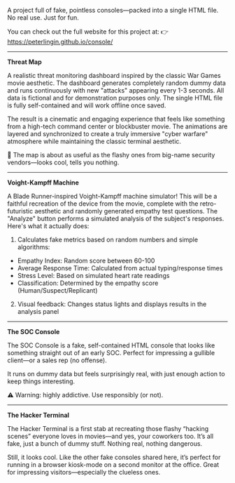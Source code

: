 A project full of fake, pointless consoles—packed into a single HTML file. No real use. Just for fun.

You can check out the full website for this project at:
👉 https://peterlingin.github.io/console/

---

**Threat Map**

A realistic threat monitoring dashboard inspired by the classic War Games movie aesthetic. The dashboard generates completely random dummy data and runs continuously with new "attacks" appearing every 1-3 seconds. All data is fictional and for demonstration purposes only. The single HTML file is fully self-contained and will work offline once saved.

The result is a cinematic and engaging experience that feels like something from a high-tech command center or blockbuster movie. The animations are layered and synchronized to create a truly immersive "cyber warfare" atmosphere while maintaining the classic terminal aesthetic.

🥶 The map is about as useful as the flashy ones from big-name security vendors—looks cool, tells you nothing.

---

**Voight-Kampff Machine**

A Blade Runner-inspired Voight-Kampff machine simulator! This will be a faithful recreation of the device from the movie, complete with the retro-futuristic aesthetic and randomly generated empathy test questions. The "Analyze" button performs a simulated analysis of the subject's responses. Here's what it actually does:
1. Calculates fake metrics based on random numbers and simple algorithms:
- Empathy Index: Random score between 60-100
- Average Response Time: Calculated from actual typing/response times
- Stress Level: Based on simulated heart rate readings
- Classification: Determined by the empathy score (Human/Suspect/Replicant)

2. Visual feedback: Changes status lights and displays results in the analysis panel

---

**The SOC Console**

The SOC Console is a fake, self-contained HTML console that looks like something straight out of an early SOC. Perfect for impressing a gullible client—or a sales rep (no offense).

It runs on dummy data but feels surprisingly real, with just enough action to keep things interesting.

⚠️ Warning: highly addictive. Use responsibly (or not).

---

**The Hacker Terminal**

The Hacker Terminal is a first stab at recreating those flashy “hacking scenes” everyone loves in movies—and yes, your coworkers too. It’s all fake, just a bunch of dummy stuff. Nothing real, nothing dangerous.

Still, it looks cool. Like the other fake consoles shared here, it’s perfect for running in a browser kiosk-mode on a second monitor at the office. Great for impressing visitors—especially the clueless ones.


